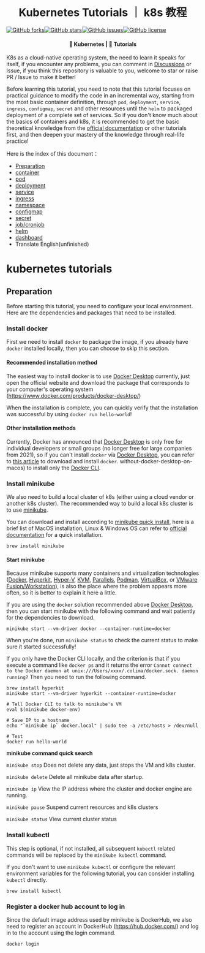 <h1 align=center>Kubernetes Tutorials ｜ k8s 教程</h1>

[![GitHub forks](https://img.shields.io/github/forks/guangzhengli/k8s-tutorials)](https://github.com/guangzhengli/k8s-tutorials/network)[![GitHub stars](https://img.shields.io/github/stars/guangzhengli/k8s-tutorials)](https://github.com/guangzhengli/k8s-tutorials/stargazers)[![GitHub issues](https://img.shields.io/github/issues/guangzhengli/k8s-tutorials)](https://github.com/guangzhengli/k8s-tutorials/issues)[![GitHub license](https://img.shields.io/github/license/guangzhengli/k8s-tutorials)](https://github.com/guangzhengli/k8s-tutorials/blob/main/LICENSE)

<h4 align=center>🌈 Kubernetes | 📰 Tutorials</h4>

K8s as a cloud-native operating system, the need to learn it speaks for itself, if you encounter any problems, you can comment in [Discussions]((https://github.com/guangzhengli/k8s-tutorials/discussions)) or Issue, if you think this repository is valuable to you, welcome to star or raise PR / Issue to make it better!

Before learning this tutorial, you need to note that this tutorial focuses on practical guidance to modify the code in an incremental way, starting from the most basic container definition, through `pod`, `deployment`, `service`, `ingress`, `configmap`, `secret` and other resources until the `helm` to packaged deployment of a complete set of services. So if you don't know much about the basics of containers and k8s, it is recommended to get the basic theoretical knowledge from the [official documentation]((https://kubernetes.io/docs/home/)) or other tutorials first, and then deepen your mastery of the knowledge through real-life practice!

Here is the index of this document：
* [Preparation](docs/pre.md)
* [container](docs/container.md)
* [pod](docs/pod.md)
* [deployment](docs/deployment.md)
* [service](docs/service.md)
* [ingress](docs/ingress.md)
* [namespace](docs/namespace.md)
* [configmap](docs/configmap.md)
* [secret](docs/secret.md)
* [job/cronjob](docs/job.md)
* [helm](docs/helm.md)
* [dashboard](docs/dashboard.md)
* Translate English(unfinished)

# kubernetes tutorials

## Preparation

Before starting this tutorial, you need to configure your local environment. Here are the dependencies and packages that need to be installed.

### Install docker

First we need to install `docker` to package the image, if you already have `docker` installed locally, then you can choose to skip this section.

#### Recommended installation method

The easiest way to install docker is to use [Docker Desktop](https://www.docker.com/products/docker-desktop/) currently, just open the official website and download the package that corresponds to your computer's operating system (https://www.docker.com/products/docker-desktop/)

When the installation is complete, you can quickly verify that the installation was successful by using `docker run hello-world`!

#### Other installation methods

Currently, Docker has announced that [Docker Desktop](https://www.docker.com/products/docker-desktop/) is only free for individual developers or small groups (no longer free for large companies from 2021), so if you can't install `docker` via [Docker Desktop](https://www.docker.com/products/docker-desktop/), you can refer to [this article](https://dhwaneetbhatt.com/blog/run-docker-) to download and install `docker`. without-docker-desktop-on-macos) to install only the [Docker CLI](https://github.com/docker/cli).

### Install minikube

We also need to build a local cluster of k8s (either using a cloud vendor or another k8s cluster). The recommended way to build a local k8s cluster is to use [minikube](https://minikube.sigs.k8s.io/docs/).

You can download and install according to [minikube quick install](https://minikube.sigs.k8s.io/docs/start/), here is a brief list of MacOS installation, Linux & Windows OS can refer to [official documentation](https://minikube.sigs.k8s.io/docs/start/) for a quick installation.

```shell
brew install minikube
```

#### Start minikube

Because minikube supports many containers and virtualization technologies ([Docker](https://minikube.sigs.k8s.io/docs/drivers/docker/), [Hyperkit](https://minikube.sigs.k8s.io/docs/drivers/hyperkit/), [Hyper-V](https://minikube.sigs.k8s.io/docs/drivers/hyperv/), [KVM](https://minikube.sigs.k8s.io/docs/drivers/kvm2/), [Parallels](https://minikube.sigs.k8s.io/docs/drivers/parallels/), [Podman](https://minikube.sigs.k8s.io/docs/drivers/podman/), [VirtualBox](https://minikube.sigs.k8s.io/docs/drivers/virtualbox/), or [VMware Fusion/Workstation](https://minikube.sigs.k8s.io/docs/drivers/vmware/)), is also the place where the problem appears more often, so it is better to explain it here a little.

If you are using the `docker` solution recommended above [Docker Desktop](https://www.docker.com/products/docker-desktop/), then you can start minikube with the following command and wait patiently for the dependencies to download.

```shell
minikube start --vm-driver docker --container-runtime=docker
```

When you're done, run `minikube status` to check the current status to make sure it started successfully!

If you only have the Docker CLI locally, and the criterion is that if you execute a command like `docker ps` and it returns the error `Cannot connect to the Docker daemon at unix:///Users/xxxx/.colima/docker.sock. daemon running?` Then you need to run the following command.

```shell
brew install hyperkit
minikube start --vm-driver hyperkit --container-runtime=docker

# Tell Docker CLI to talk to minikube's VM
eval $(minikube docker-env)

# Save IP to a hostname
echo "`minikube ip` docker.local" | sudo tee -a /etc/hosts > /dev/null

# Test
docker run hello-world
```

**minikube command quick search**

`minikube stop` Does not delete any data, just stops the VM and k8s cluster.

`minikube delete` Delete all minikube data after startup.

`minikube ip` View the IP address where the cluster and docker engine are running.

`minikube pause` Suspend current resources and k8s clusters

`minikube status` View current cluster status

### Install kubectl

This step is optional, if not installed, all subsequent `kubectl` related commands will be replaced by the `minikube kubectl` command.

If you don't want to use `minikube kubectl` or configure the relevant environment variables for the following tutorial, you can consider installing `kubectl` directly.

```shell
brew install kubectl
```

### Register a docker hub account to log in

Since the default image address used by minikube is DockerHub, we also need to register an account in DockerHub (https://hub.docker.com/) and log in to the account using the login command.

```shell
docker login
```